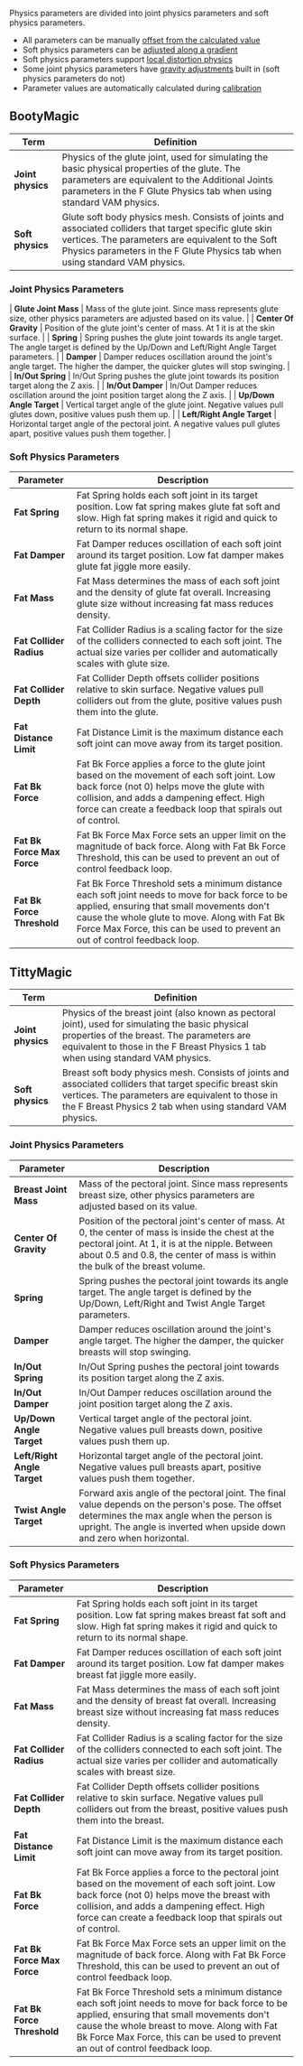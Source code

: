Physics parameters are divided into joint physics parameters and soft physics parameters.

- All parameters can be manually [offset from the calculated value](../physics_offsets/)
- Soft physics parameters can be [adjusted along a gradient](../soft_physics_gradient/)
- Soft physics parameters support [local distortion physics](../local_distortion_physics/)
- Some joint physics parameters have [gravity adjustments](../gravity_physics/) built in (soft physics parameters do not)
- Parameter values are automatically calculated during [calibration](../about_calibration/)

## BootyMagic

| Term | Definition |
|------|------------|
| **Joint physics** | Physics of the glute joint, used for simulating the basic physical properties of the glute. The parameters are equivalent to the Additional Joints parameters in the F Glute Physics tab when using standard VAM physics. |
| **Soft physics** | Glute soft body physics mesh. Consists of joints and associated colliders that target specific glute skin vertices. The parameters are equivalent to the Soft Physics parameters in the F Glute Physics tab when using standard VAM physics. |

### Joint Physics Parameters

| **Glute Joint Mass** | Mass of the glute joint. Since mass represents glute size, other physics parameters are adjusted based on its value. |
| **Center Of Gravity** | Position of the glute joint's center of mass. At 1 it is at the skin surface. |
| **Spring** | Spring pushes the glute joint towards its angle target. The angle target is defined by the Up/Down and Left/Right Angle Target parameters. |
| **Damper** | Damper reduces oscillation around the joint's angle target. The higher the damper, the quicker glutes will stop swinging. |
| **In/Out Spring** | In/Out Spring pushes the glute joint towards its position target along the Z axis. |
| **In/Out Damper** | In/Out Damper reduces oscillation around the joint position target along the Z axis. |
| **Up/Down Angle Target** | Vertical target angle of the glute joint. Negative values pull glutes down, positive values push them up. |
| **Left/Right Angle Target** | Horizontal target angle of the pectoral joint. A negative values pull glutes apart, positive values push them together. |

### Soft Physics Parameters

| Parameter | Description |
|-----------|-------------|
| **Fat Spring** | Fat Spring holds each soft joint in its target position. Low fat spring makes glute fat soft and slow. High fat spring makes it rigid and quick to return to its normal shape. |
| **Fat Damper** | Fat Damper reduces oscillation of each soft joint around its target position. Low fat damper makes glute fat jiggle more easily. |
| **Fat Mass** | Fat Mass determines the mass of each soft joint and the density of glute fat overall. Increasing glute size without increasing fat mass reduces density. |
| **Fat Collider Radius** | Fat Collider Radius is a scaling factor for the size of the colliders connected to each soft joint. The actual size varies per collider and automatically scales with glute size. |
| **Fat Collider Depth** | Fat Collider Depth offsets collider positions relative to skin surface. Negative values pull colliders out from the glute, positive values push them into the glute. |
| **Fat Distance Limit** | Fat Distance Limit is the maximum distance each soft joint can move away from its target position. |
| **Fat Bk Force** | Fat Bk Force applies a force to the glute joint based on the movement of each soft joint. Low back force (not 0) helps move the glute with collision, and adds a dampening effect. High force can create a feedback loop that spirals out of control. |
| **Fat Bk Force Max Force** | Fat Bk Force Max Force sets an upper limit on the magnitude of back force. Along with Fat Bk Force Threshold, this can be used to prevent an out of control feedback loop. |
| **Fat Bk Force Threshold** | Fat Bk Force Threshold sets a minimum distance each soft joint needs to move for back force to be applied, ensuring that small movements don't cause the whole glute to move. Along with Fat Bk Force Max Force, this can be used to prevent an out of control feedback loop. |

## TittyMagic

| Term | Definition |
|------|------------|
| **Joint physics** | Physics of the breast joint (also known as pectoral joint), used for simulating the basic physical properties of the breast. The parameters are equivalent to those in the F Breast Physics 1 tab when using standard VAM physics. |
| **Soft physics** | Breast soft body physics mesh. Consists of joints and associated colliders that target specific breast skin vertices. The parameters are equivalent to those in the F Breast Physics 2 tab when using standard VAM physics. |

### Joint Physics Parameters

| Parameter | Description |
|-----------|-------------|
| **Breast Joint Mass** | Mass of the pectoral joint. Since mass represents breast size, other physics parameters are adjusted based on its value. |
| **Center Of Gravity** | Position of the pectoral joint's center of mass. At 0, the center of mass is inside the chest at the pectoral joint. At 1, it is at the nipple. Between about 0.5 and 0.8, the center of mass is within the bulk of the breast volume. |
| **Spring** | Spring pushes the pectoral joint towards its angle target. The angle target is defined by the Up/Down, Left/Right and Twist Angle Target parameters. |
| **Damper** | Damper reduces oscillation around the joint's angle target. The higher the damper, the quicker breasts will stop swinging. |
| **In/Out Spring** | In/Out Spring pushes the pectoral joint towards its position target along the Z axis. |
| **In/Out Damper** | In/Out Damper reduces oscillation around the joint position target along the Z axis. |
| **Up/Down Angle Target** | Vertical target angle of the pectoral joint. Negative values pull breasts down, positive values push them up. |
| **Left/Right Angle Target** | Horizontal target angle of the pectoral joint. Negative values pull breasts apart, positive values push them together. |
| **Twist Angle Target** | Forward axis angle of the pectoral joint. The final value depends on the person's pose. The offset determines the max angle when the person is upright. The angle is inverted when upside down and zero when horizontal. |

### Soft Physics Parameters

| Parameter | Description |
|-----------|-------------|
| **Fat Spring** | Fat Spring holds each soft joint in its target position. Low fat spring makes breast fat soft and slow. High fat spring makes it rigid and quick to return to its normal shape. |
| **Fat Damper** | Fat Damper reduces oscillation of each soft joint around its target position. Low fat damper makes breast fat jiggle more easily. |
| **Fat Mass** | Fat Mass determines the mass of each soft joint and the density of breast fat overall. Increasing breast size without increasing fat mass reduces density. |
| **Fat Collider Radius** | Fat Collider Radius is a scaling factor for the size of the colliders connected to each soft joint. The actual size varies per collider and automatically scales with breast size. |
| **Fat Collider Depth** | Fat Collider Depth offsets collider positions relative to skin surface. Negative values pull colliders out from the breast, positive values push them into the breast. |
| **Fat Distance Limit** | Fat Distance Limit is the maximum distance each soft joint can move away from its target position. |
| **Fat Bk Force** | Fat Bk Force applies a force to the pectoral joint based on the movement of each soft joint. Low back force (not 0) helps move the breast with collision, and adds a dampening effect. High force can create a feedback loop that spirals out of control. |
| **Fat Bk Force Max Force** | Fat Bk Force Max Force sets an upper limit on the magnitude of back force. Along with Fat Bk Force Threshold, this can be used to prevent an out of control feedback loop. |
| **Fat Bk Force Threshold** | Fat Bk Force Threshold sets a minimum distance each soft joint needs to move for back force to be applied, ensuring that small movements don't cause the whole breast to move. Along with Fat Bk Force Max Force, this can be used to prevent an out of control feedback loop. |
